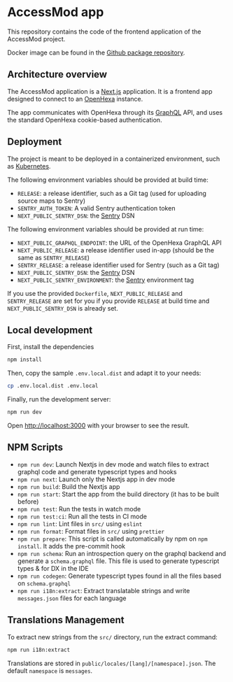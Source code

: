 # AccessMod app

This repository contains the code of the frontend application of the AccessMod project.

Docker image can be found in the 
[Github package repository](https://github.com/BLSQ/accessmod-app/pkgs/container/accessmod-app).

## Architecture overview

The AccessMod application is a [Next.js](https://nextjs.org/) application. It is a frontend app designed to connect
to an [OpenHexa](https://github.com/BLSQ/openhexa-app) instance.

The app communicates with OpenHexa through its [GraphQL](https://graphql.org/) API, and uses the standard OpenHexa
cookie-based authentication.

## Deployment

The project is meant to be deployed in a containerized environment, such as [Kubernetes](https://kubernetes.io/).

The following environment variables should be provided at build time:

- `RELEASE`: a release identifier, such as a Git tag (used for uploading source maps to Sentry)
- `SENTRY_AUTH_TOKEN`: A valid Sentry authentication token
- `NEXT_PUBLIC_SENTRY_DSN`: the [Sentry](https://sentry.io/) DSN

The following environment variables should be provided at run time:
- `NEXT_PUBLIC_GRAPHQL_ENDPOINT`: the URL of the OpenHexa GraphQL API
- `NEXT_PUBLIC_RELEASE`: a release identifier used in-app (should be the same as `SENTRY_RELEASE`)
- `SENTRY_RELEASE`: a release identifier used for Sentry (such as a Git tag)
- `NEXT_PUBLIC_SENTRY_DSN`: the [Sentry](https://sentry.io/) DSN
- `NEXT_PUBLIC_SENTRY_ENVIRONMENT`: the [Sentry](https://sentry.io/) environment tag

If you use the provided `Dockerfile`, `NEXT_PUBLIC_RELEASE` and `SENTRY_RELEASE` are set for you if you provide `RELEASE` at build time and `NEXT_PUBLIC_SENTRY_DSN` is already set.

## Local development

First, install the dependencies

```bash
npm install
```

Then, copy the sample `.env.local.dist` and adapt it to your needs:

```bash
cp .env.local.dist .env.local
```

Finally, run the development server:

```bash
npm run dev
```

Open [http://localhost:3000](http://localhost:3000) with your browser to see the result.

## NPM Scripts

* `npm run dev`: Launch Nextjs in dev mode and watch files to extract graphql code and generate typescript types and hooks
* `npm run next`: Launch only the Nextjs app in dev mode
* `npm run build`: Build the Nextjs app
* `npm run start`: Start the app from the build directory (it has to be built before) 
* `npm run test`: Run the tests in watch mode
* `npm run test:ci`: Run all the tests in CI mode
* `npm run lint`: Lint files in `src/` using `eslint`
* `npm run format`: Format files in `src/` using `prettier`
* `npm run prepare`: This script is called automatically by npm on `npm install`. It adds the pre-commit hook
* `npm run schema`: Run an introspection query on the graphql backend and generate a `schema.graphql` file. This file is used to generate typescript types & for DX in the IDE
* `npm run codegen`: Generate typescript types found in all the files based on `schema.graphql`
* `npm run i18n:extract`: Extract translatable strings and write `messages.json` files for each language


## Translations Management

To extract new strings from the `src/` directory, run the extract command:

```bash
npm run i18n:extract
```

Translations are stored in `public/locales/[lang]/[namespace].json`. The default `namespace` is `messages`.
